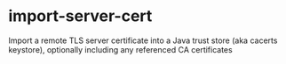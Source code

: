 # import-server-cert
Import a remote TLS server certificate into a Java trust store (aka cacerts keystore), optionally including any referenced CA certificates
